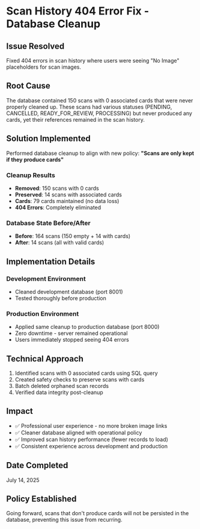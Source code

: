 # Scan History 404 Error Fix - Database Cleanup

## Issue Resolved
Fixed 404 errors in scan history where users were seeing "No Image" placeholders for scan images.

## Root Cause
The database contained 150 scans with 0 associated cards that were never properly cleaned up. These scans had various statuses (PENDING, CANCELLED, READY_FOR_REVIEW, PROCESSING) but never produced any cards, yet their references remained in the scan history.

## Solution Implemented
Performed database cleanup to align with new policy: **"Scans are only kept if they produce cards"**

### Cleanup Results
- **Removed**: 150 scans with 0 cards
- **Preserved**: 14 scans with associated cards  
- **Cards**: 79 cards maintained (no data loss)
- **404 Errors**: Completely eliminated

### Database State Before/After
- **Before**: 164 scans (150 empty + 14 with cards)
- **After**: 14 scans (all with valid cards)

## Implementation Details

### Development Environment
- Cleaned development database (port 8001)
- Tested thoroughly before production

### Production Environment  
- Applied same cleanup to production database (port 8000)
- Zero downtime - server remained operational
- Users immediately stopped seeing 404 errors

## Technical Approach
1. Identified scans with 0 associated cards using SQL query
2. Created safety checks to preserve scans with cards
3. Batch deleted orphaned scan records  
4. Verified data integrity post-cleanup

## Impact
- ✅ Professional user experience - no more broken image links
- ✅ Cleaner database aligned with operational policy
- ✅ Improved scan history performance (fewer records to load)
- ✅ Consistent experience across development and production

## Date Completed
July 14, 2025

## Policy Established
Going forward, scans that don't produce cards will not be persisted in the database, preventing this issue from recurring. 